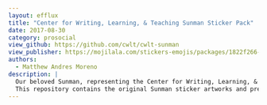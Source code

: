 ```yaml
---
layout: efflux
title: "Center for Writing, Learning, & Teaching Sunman Sticker Pack"
date: 2017-08-30
category: prosocial
view_github: https://github.com/cwlt/cwlt-sunman
view_publisher: https://mojilala.com/stickers-emojis/packages/1822f266-e798-424c-8bf6-5c386273a939/
authors:
  - Matthew Andres Moreno
description: |
  Our beloved Sunman, representing the Center for Writing, Learning, & Teaching at the University of Puget Sound.
  This repository contains the original Sunman sticker artworks and press/publicity kits generated by MojiLaLa, all as .png files.
---
```

